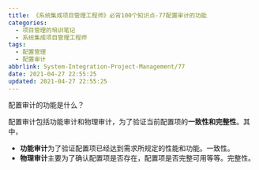 ```yaml
---
title: 《系统集成项目管理工程师》必背100个知识点-77配置审计的功能
categories:
  - 项目管理的培训笔记
  - 系统集成项目管理工程师
tags:
  - 配置管理
  - 配置审计
abbrlink: System-Integration-Project-Management/77
date: 2021-04-27 22:55:25
updated: 2021-04-27 22:55:25
---
```



配置审计的功能是什么？

配置审计包括功能审计和物理审计，为了验证当前配置项的**一致性和完整性**。其中，

- **功能审计**为了验证配置项已经达到需求所规定的性能和功能。一致性。
- **物理审计**主要为了确认配置项是否存在，配置项是否完整可用等等。完整性。

